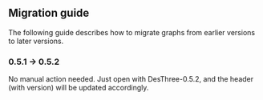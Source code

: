 ## Migration guide

The following guide describes how to migrate graphs from earlier versions to later versions.

### 0.5.1 → 0.5.2

No manual action needed. Just open with DesThree-0.5.2, and the header (with version) will be updated accordingly.

